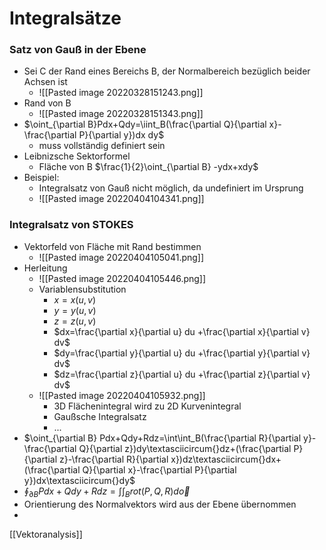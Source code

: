 # Integralsätze
### Satz von Gauß in der Ebene
+ Sei C der Rand eines Bereichs B, der Normalbereich bezüglich beider Achsen ist
	+ ![[Pasted image 20220328151243.png]]
+ Rand von B
	+ ![[Pasted image 20220328151343.png]]
+ $\oint_{\partial B}Pdx+Qdy=\iint_B(\frac{\partial Q}{\partial x}-\frac{\partial P}{\partial y})dx dy$
	+ muss vollständig definiert sein
+ Leibnizsche Sektorformel
	+ Fläche von B $\frac{1}{2}\oint_{\partial B} -ydx+xdy$
+ Beispiel:
	+ Integralsatz von Gauß nicht möglich, da undefiniert im Ursprung
	+ ![[Pasted image 20220404104341.png]]


### Integralsatz von STOKES
+ Vektorfeld von Fläche mit Rand bestimmen
	+ ![[Pasted image 20220404105041.png]]
+ Herleitung
	+ ![[Pasted image 20220404105446.png]]
	+  Variablensubstitution
		+  $x=x(u,v)$
		+  $y=y(u,v)$
		+  $z =z(u,v)$
		+ $dx=\frac{\partial x}{\partial u} du +\frac{\partial x}{\partial v} dv$
		+  $dy=\frac{\partial y}{\partial u} du +\frac{\partial y}{\partial v} dv$
		+ $dz=\frac{\partial z}{\partial u} du +\frac{\partial z}{\partial v} dv$
	+ ![[Pasted image 20220404105932.png]]
		+ 3D Flächenintegral wird zu 2D Kurvenintegral
		+ Gaußsche Integralsatz
		+ ...
+ $\oint_{\partial B} Pdx+Qdy+Rdz=\int\int_B(\frac{\partial R}{\partial y}-\frac{\partial Q}{\partial z})dy\textasciicircum{}dz+(\frac{\partial P}{\partial z}-\frac{\partial R}{\partial x})dz\textasciicircum{}dx+(\frac{\partial Q}{\partial x}-\frac{\partial P}{\partial y})dx\textasciicircum{}dy$
+ $\oint_{\partial B} Pdx+Qdy+Rdz=\int\int_B rot(P,Q,R)d\overrightarrow{o}$
+ Orientierung des Normalvektors wird aus der Ebene übernommen
+  



[[Vektoranalysis]]